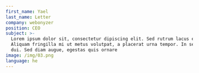 ```yaml
---
first_name: Yael
last_name: Letter
company: webonyzer
position: CEO
subject: >-
  Lorem ipsum dolor sit, consectetur dipiscing elit. Sed rutrum lacus enim.
  Aliquam fringilla mi ut metus volutpat, a placerat urna tempor. In sed urna
  dui. Sed diam augue, egestas quis ornare
image: /img/03.png
language: he
---
```


